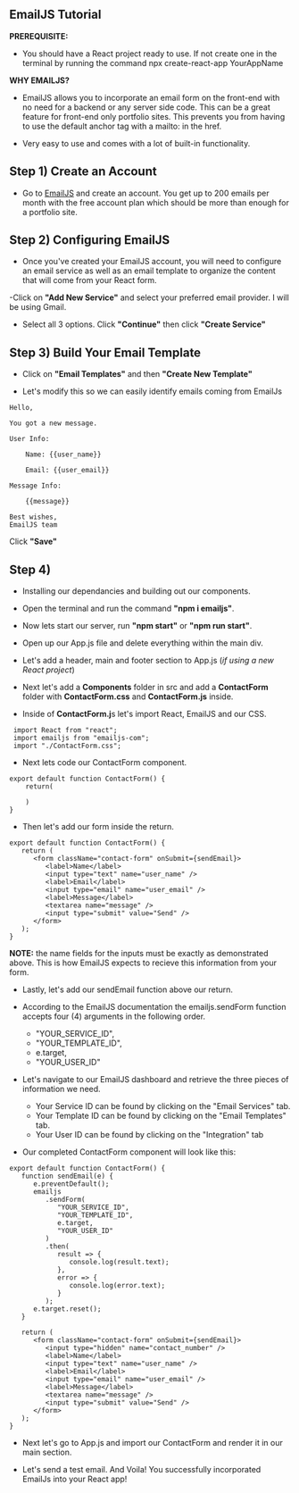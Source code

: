 ## EmailJS Tutorial


**PREREQUISITE:** 
- You should have a React project ready to use. If not create one in the terminal by running the command npx create-react-app YourAppName

**WHY EMAILJS?** 

- EmailJS allows you to incorporate an email form on the front-end with no need for a backend or any server side code. This can be a great feature for front-end only portfolio sites. This prevents you from having to use the default anchor tag with a mailto: in the href.

- Very easy to use and comes with a lot of built-in functionality. 



## Step 1) Create an Account



- Go to [EmailJS](https://www.emailjs.com/) and create an account. You get up to 200 emails per month with the free account plan which should be more than enough for a portfolio site.



## Step 2) Configuring EmailJS



- Once you've created your EmailJS account, you will need to configure an email service as well as an email template to organize the content that will come from your React form.

-Click on **"Add New Service"** and select your preferred email provider. I will be using Gmail.

- Select all 3 options. Click **"Continue"** then click **"Create Service"**



## Step 3) Build Your Email Template



- Click on **"Email Templates"** and then **"Create New Template"**

- Let's modify this so we can easily identify emails coming from EmailJs

```
Hello,

You got a new message.

User Info:

    Name: {{user_name}}

    Email: {{user_email}}

Message Info:

    {{message}}

Best wishes,
EmailJS team
```

Click **"Save"**



## Step 4) 



- Installing our dependancies and building out our components.

- Open the terminal and run the command **"npm i emailjs"**.

- Now lets start our server, run **"npm  start"** or **"npm run start"**.

- Open up our App.js file and delete everything within the main div.

- Let's add a header, main and footer section to App.js (*if using a new React project*)

- Next let's add a **Components** folder in src and add a **ContactForm** folder with **ContactForm.css** and **ContactForm.js** inside.

- Inside of **ContactForm.j**s let's import React, EmailJS and our CSS.

```
 import React from "react";
 import emailjs from "emailjs-com";
 import "./ContactForm.css";
```

- Next lets code our ContactForm component.


```
export default function ContactForm() {
    return(

    )
}
```


- Then let's add our form inside the return.


```
export default function ContactForm() {
   return (
      <form className="contact-form" onSubmit={sendEmail}>
         <label>Name</label>
         <input type="text" name="user_name" />
         <label>Email</label>
         <input type="email" name="user_email" />
         <label>Message</label>
         <textarea name="message" />
         <input type="submit" value="Send" />
      </form>
   );
}
```

**NOTE:** the name fields for the inputs must be exactly as demonstrated above. This is how EmailJS expects to recieve this information from your form.


- Lastly, let's add our sendEmail function above our return.


- According to the EmailJS documentation the emailjs.sendForm function accepts four (4) arguments in the following order.


    - "YOUR_SERVICE_ID",
    - "YOUR_TEMPLATE_ID",
    - e.target,
    - "YOUR_USER_ID"


- Let's navigate to our EmailJS dashboard and retrieve the three pieces of information we need.


    - Your Service ID can be found by clicking on the "Email Services" tab.
    - Your Template ID can be found by clicking on the "Email Templates" tab.
    - Your User ID can be found by clicking on the "Integration" tab


- Our completed ContactForm component will look like this:


```
export default function ContactForm() {
   function sendEmail(e) {
      e.preventDefault();
      emailjs
         .sendForm(
            "YOUR_SERVICE_ID",
            "YOUR_TEMPLATE_ID",
            e.target,
            "YOUR_USER_ID"
         )
         .then(
            result => {
               console.log(result.text);
            },
            error => {
               console.log(error.text);
            }
         );
      e.target.reset();
   }

   return (
      <form className="contact-form" onSubmit={sendEmail}>
         <input type="hidden" name="contact_number" />
         <label>Name</label>
         <input type="text" name="user_name" />
         <label>Email</label>
         <input type="email" name="user_email" />
         <label>Message</label>
         <textarea name="message" />
         <input type="submit" value="Send" />
      </form>
   );
}
```


- Next let's go to App.js and import our ContactForm and render it in our main section.


- Let's send a test email. And Voila! You successfully incorporated EmailJs into your React app! 